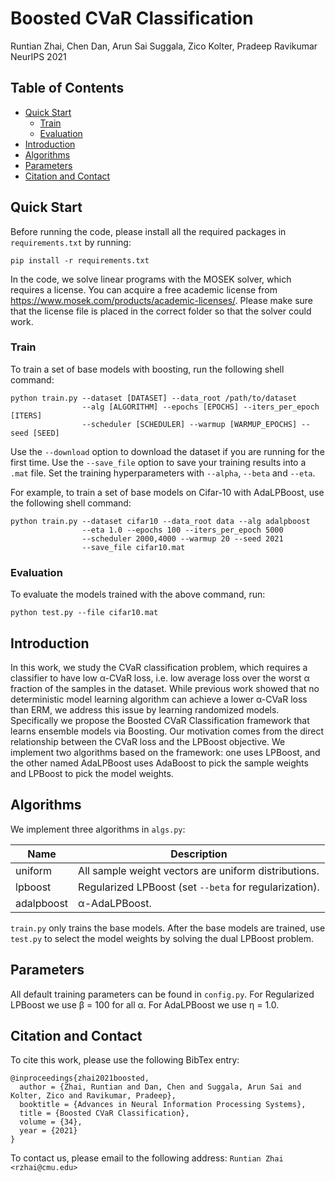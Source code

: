 # Boosted CVaR Classification

Runtian Zhai, Chen Dan, Arun Sai Suggala, Zico Kolter, Pradeep Ravikumar  
NeurIPS 2021

## Table of Contents
- [Quick Start](#quick-start)
  - [Train](#train)
  - [Evaluation](#evaluation)
- [Introduction](#introduction)
- [Algorithms](#algorithms)
- [Parameters](#parameters)
- [Citation and Contact](#citation-and-contact)

## Quick Start

Before running the code, please install all the required packages in `requirements.txt` by running:
```shell
pip install -r requirements.txt
```

In the code, we solve linear programs with the MOSEK solver, which requires a license. You can acquire a free academic license from https://www.mosek.com/products/academic-licenses/. Please make sure that the license file is placed in the correct folder so that the solver could work.

### Train

To train a set of base models with boosting, run the following shell command:
```shell
python train.py --dataset [DATASET] --data_root /path/to/dataset 
                --alg [ALGORITHM] --epochs [EPOCHS] --iters_per_epoch [ITERS]
                --scheduler [SCHEDULER] --warmup [WARMUP_EPOCHS] --seed [SEED]
```

Use the `--download` option to download the dataset if you are running for the first time. Use the `--save_file` option to save your training results into a `.mat` file. Set the training hyperparameters with `--alpha`, `--beta` and `--eta`.

For example, to train a set of base models on Cifar-10 with AdaLPBoost, use the following shell command:
```shell
python train.py --dataset cifar10 --data_root data --alg adalpboost 
                --eta 1.0 --epochs 100 --iters_per_epoch 5000
                --scheduler 2000,4000 --warmup 20 --seed 2021
                --save_file cifar10.mat
```

### Evaluation

To evaluate the models trained with the above command, run:
```shell
python test.py --file cifar10.mat
```

## Introduction

In this work, we study the CVaR classification problem, which requires a classifier to have low &alpha;-CVaR loss, i.e. low average loss over the worst &alpha; fraction of the samples in the dataset. While previous work showed that no deterministic model learning algorithm can achieve a lower &alpha;-CVaR loss than ERM, we address this issue by learning randomized models. Specifically we propose the Boosted CVaR Classification framework that learns ensemble models via Boosting. Our motivation comes from the direct relationship between the CVaR loss and the LPBoost objective. We implement two algorithms based on the framework: one uses LPBoost, and the other named AdaLPBoost uses AdaBoost to pick the sample weights and LPBoost to pick the model weights.

## Algorithms

We implement three algorithms in `algs.py`:

| Name      | Description |
| ----------- | ----------- |
| uniform      |  All sample weight vectors are uniform distributions. |
| lpboost   | Regularized LPBoost (set `--beta` for regularization).  |
| adalpboost  |  &alpha;-AdaLPBoost. |

`train.py` only trains the base models. After the base models are trained, use `test.py` to select the model weights by solving the dual LPBoost problem.

## Parameters
All default training parameters can be found in `config.py`. For Regularized LPBoost we use &beta; = 100 for all &alpha;. For AdaLPBoost we use &eta; = 1.0.

## Citation and Contact
To cite this work, please use the following BibTex entry:
```
@inproceedings{zhai2021boosted,
  author = {Zhai, Runtian and Dan, Chen and Suggala, Arun Sai and Kolter, Zico and Ravikumar, Pradeep},
  booktitle = {Advances in Neural Information Processing Systems},
  title = {Boosted CVaR Classification},
  volume = {34},
  year = {2021}
}
```
To contact us, please email to the following address: `Runtian Zhai <rzhai@cmu.edu>`